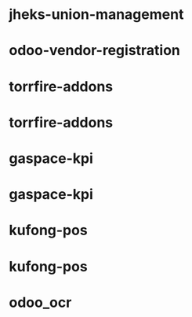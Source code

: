 
# jheks-union-management
# odoo-vendor-registration
# torrfire-addons
# torrfire-addons
# gaspace-kpi
# gaspace-kpi
# kufong-pos
# kufong-pos
# odoo_ocr
